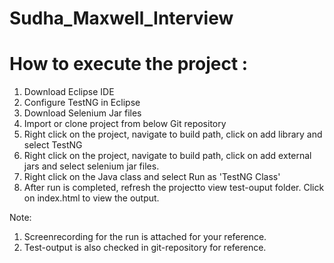 # Sudha_Maxwell_Interview


# How to execute the project :

1. Download Eclipse IDE
2. Configure TestNG in Eclipse
3. Download Selenium Jar files
4. Import or clone project from below Git repository
5. Right click on the project, navigate to build path, click on add library and select TestNG
6. Right click on the project, navigate to build path, click on add external jars and select selenium jar files.
7. Right click on the Java class and select Run as 'TestNG Class'
8. After run is completed, refresh the projectto view test-ouput folder. Click on index.html to view the output.

Note:
1. Screenrecording for the run is attached for your reference.
2. Test-output is also checked in git-repository for reference.





